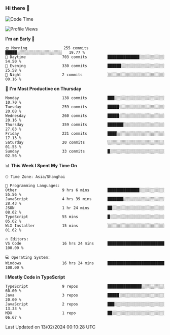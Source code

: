 ### Hi there 👋

<!--
**waynelwz/waynelwz** is a ✨ _special_ ✨ repository because its `README.md` (this file) appears on your GitHub profile.

Here are some ideas to get you started:

- 🔭 I’m currently working on ...
- 🌱 I’m currently learning ...
- 👯 I’m looking to collaborate on ...
- 🤔 I’m looking for help with ...
- 💬 Ask me about ...
- 📫 How to reach me: ...
- 😄 Pronouns: ...
- ⚡ Fun fact: ...
-->

<!--START_SECTION:waka-->
![Code Time](http://img.shields.io/badge/Code%20Time-2%2C460%20hrs%2022%20mins-blue)

![Profile Views](http://img.shields.io/badge/Profile%20Views-0-blue)

**I'm an Early 🐤** 

```text
🌞 Morning                255 commits         █████░░░░░░░░░░░░░░░░░░░░   19.77 % 
🌆 Daytime                703 commits         ██████████████░░░░░░░░░░░   54.50 % 
🌃 Evening                330 commits         ██████░░░░░░░░░░░░░░░░░░░   25.58 % 
🌙 Night                  2 commits           ░░░░░░░░░░░░░░░░░░░░░░░░░   00.16 % 
```
📅 **I'm Most Productive on Thursday** 

```text
Monday                   138 commits         ███░░░░░░░░░░░░░░░░░░░░░░   10.70 % 
Tuesday                  259 commits         █████░░░░░░░░░░░░░░░░░░░░   20.08 % 
Wednesday                260 commits         █████░░░░░░░░░░░░░░░░░░░░   20.16 % 
Thursday                 359 commits         ███████░░░░░░░░░░░░░░░░░░   27.83 % 
Friday                   221 commits         ████░░░░░░░░░░░░░░░░░░░░░   17.13 % 
Saturday                 20 commits          ░░░░░░░░░░░░░░░░░░░░░░░░░   01.55 % 
Sunday                   33 commits          █░░░░░░░░░░░░░░░░░░░░░░░░   02.56 % 
```


📊 **This Week I Spent My Time On** 

```text
🕑︎ Time Zone: Asia/Shanghai

💬 Programming Languages: 
Other                    9 hrs 6 mins        ██████████████░░░░░░░░░░░   55.56 % 
JavaScript               4 hrs 39 mins       ███████░░░░░░░░░░░░░░░░░░   28.43 % 
JSON                     1 hr 24 mins        ██░░░░░░░░░░░░░░░░░░░░░░░   08.62 % 
TypeScript               55 mins             █░░░░░░░░░░░░░░░░░░░░░░░░   05.62 % 
WiX Installer            15 mins             ░░░░░░░░░░░░░░░░░░░░░░░░░   01.62 % 

🔥 Editors: 
VS Code                  16 hrs 24 mins      █████████████████████████   100.00 % 

💻 Operating System: 
Windows                  16 hrs 24 mins      █████████████████████████   100.00 % 
```

**I Mostly Code in TypeScript** 

```text
TypeScript               9 repos             ███████████████░░░░░░░░░░   60.00 % 
Java                     3 repos             █████░░░░░░░░░░░░░░░░░░░░   20.00 % 
JavaScript               2 repos             ███░░░░░░░░░░░░░░░░░░░░░░   13.33 % 
MDX                      1 repo              ██░░░░░░░░░░░░░░░░░░░░░░░   06.67 % 
```




 Last Updated on 13/02/2024 00:10:28 UTC
<!--END_SECTION:waka-->
